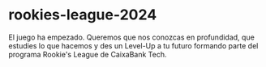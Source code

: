 # rookies-league-2024
El juego ha empezado. Queremos que nos conozcas en profundidad, que estudies lo que hacemos y des un Level-Up a tu futuro formando parte del programa Rookie's League de CaixaBank Tech.
